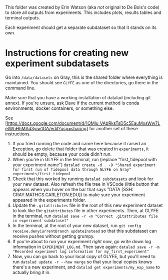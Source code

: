 This folder was created by Erin Watson
(aka _not_ original to De Bois's code) 
to store all outputs from experiments.
This includes plots, results tables and 
terminal outputs.

Each experiment should get a separate subdataset 
so that it stands on its own. 

# Instructions for creating new experiment subdatasets

Go into `/data/datasets` on Gray, this is the shared 
folder where everything is maintained. You should see `GLYFE`
as one of the directories, go there in the command line. 

Make sure that you have a working installation of datalad 
(including git annex). If you're unsure, ask Dave if the 
current method is conda environments, docker containers,
or something else.

See [https://docs.google.com/document/d/1QMlu_VAbRksTsD5c5EauMxsWw7LelWhHhMAd3yiw1GA/edit?usp=sharing]
for another set of these instructions.

1. If you tried running the code and came here because it raised an Exception, go delete that folder that was created in `experiments`, it should be empty, because your code didn't run.
2. When you're in GLYFE in the terminal, run (replace "first_tidepool with your experiment name") `datalad create -d . -D "Shared experiment for first run of Tidepool data through GLYFE on Gray" experiments/first_tidepool`
3. Check that this worked by running `datalad subdatasets` and look for your new dataset. Also refresh the file tree in VSCode (little button that appears when you hover on the bar that says "DATA [SSH: GRAY.MATHCS.CARLETON.EDU]) to make sure your experiment appeared in the experiments folder.
4. Update the `.gitattributes` file in the root of this new experiment dataset to look like the `gitattributes` file in other experiments. Then, at GLYFE in the terminal, run `datalad save -r -m "Correct .gitattributes file in experiment subdataset"` 
5. In the terminal, at the root of your new dataset, run `git config receive.denyCurrentBranch updateInstead` so that this subdataset can receive pushes without getting grumpy.
6. If you're about to run your experiment _right now_, go write down log information in `EXPERIMENT_LOG.md`. Then save again: `datalad save -r -m "Recorded experiment log information for my_first_experiment"`
7. Now, you can go back to your local copy of GLYFE, but you'll need to run `datalad update -r --how merge` so that your local copies knows there's a new experiment, and `datalad get experiments/my_exp_name` to actually bring it in.